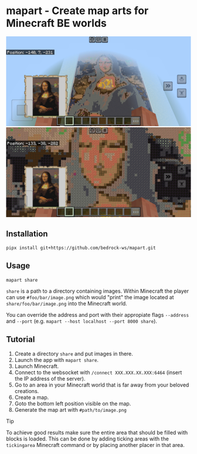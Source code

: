# mapart - Create map arts for Minecraft BE worlds

![Mona Lisa in Minecraft](assets/screenshot-mona-lisa1.jpg)
![Mona Lisa in Minecraft](assets/screenshot-mona-lisa2.jpg)


## Installation

```console
pipx install git+https://github.com/bedrock-ws/mapart.git
```


## Usage

```console
mapart share
```

`share` is a path to a directory containing images. Within Minecraft the player
can use `#foo/bar/image.png` which would "print" the image located at
`share/foo/bar/image.png` into the Minecraft world.

You can override the address and port with their appropiate flags `--address`
and `--port` (e.g. `mapart --host localhost --port 8000 share`).


## Tutorial

1. Create a directory `share` and put images in there.
2. Launch the app with `mapart share`.
3. Launch Minecraft.
4. Connect to the websocket with `/connect XXX.XXX.XX.XXX:6464` (insert the IP
   address of the server).
5. Go to an area in your Minecraft world that is far away from your beloved
   creations.
6. Create a map.
7. Goto the bottom left position visible on the map.
8. Generate the map art with `#path/to/image.png`

> [!TIP]
> To achieve good results make sure the entire area that should be filled with
> blocks is loaded. This can be done by adding ticking areas with the
> `tickingarea` Minecraft command or by placing another placer in that area.

